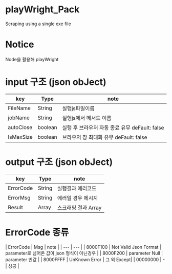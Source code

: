 # playWright_Pack
Scraping using a single exe file

# Notice
Node을 활용해 playWright

# input 구조 (json obJect) 
| key | Type | note |
| --- | --- | --- |
| FileName | String | 실행js파일이름 |
| jobName | String | 실행js에서 메서드 이름 |
| autoClose | boolean | 실행 후 브라우저 자동 종료 유무 deFault: false |
| IsMaxSize | boolean | 브라우저 창 최대화 유무 deFault: false  |

# output 구조 (json obJect) 
| key | Type | note |
| --- | --- | --- |
| ErrorCode | String | 실행결과 에러코드 |
| ErrorMsg | String | 에러일 경우 메시지 |
| Result | Array | 스크래핑 결과 Array |

# ErrorCode 종류
| ErrorCode | Msg | note |
| --- | --- |
| 8000F100 | Not Valid Json Format | parameter로 넘어온 값이 json 형식이 아닌경우 |
| 8000F200 | parameter Null | parameter 빈값 |
| 8000FFFF | UnKnown Error | 그 외 Except|
| 00000000 | - | 성공 |
